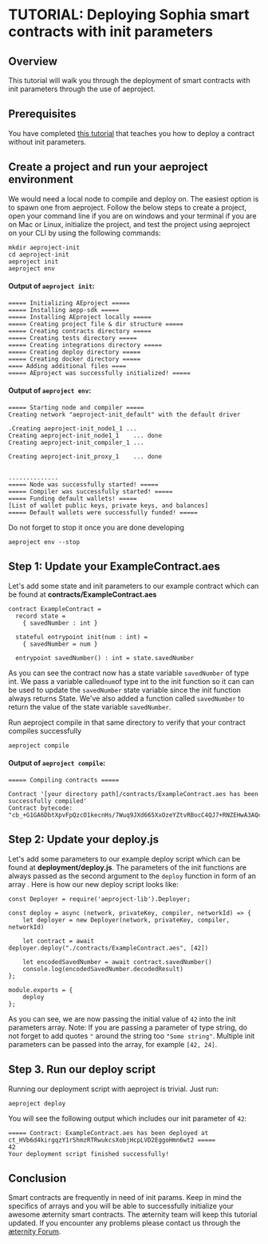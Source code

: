 # TUTORIAL: Deploying Sophia smart contracts with init parameters

## Overview

This tutorial will walk you through the deployment of smart contracts with init parameters through the use of aeproject.

## Prerequisites

You have completed [this tutorial](smart-contract-deployment-in-aeproject.md) that teaches you how to deploy a contract without init parameters.

## Create a project and run your aeproject environment

We would need a local node to compile and deploy on. The easiest option is to spawn one from aeproject. Follow the below steps to create a project, open your command line if you are on windows and your terminal if you are on  Mac or Linux, initialize the project, and test the project using aeproject on your CLI by using the following commands:

```
mkdir aeproject-init
cd aeproject-init
aeproject init
aeproject env
```

#### Output of `aeproject init`:

```
===== Initializing AEproject =====
===== Installing aepp-sdk =====
===== Installing AEproject locally =====
===== Creating project file & dir structure =====
===== Creating contracts directory =====
===== Creating tests directory =====
===== Creating integrations directory =====
===== Creating deploy directory =====
===== Creating docker directory =====
==== Adding additional files ====
===== AEproject was successfully initialized! =====
```

#### Output of `aeproject env`:

```
===== Starting node and compiler =====
Creating network "aeproject-init_default" with the default driver

.Creating aeproject-init_node1_1 ... 
Creating aeproject-init_node1_1    ... done
Creating aeproject-init_compiler_1 ... 

Creating aeproject-init_proxy_1    ... done


..............
===== Node was successfully started! =====
===== Compiler was successfully started! =====
===== Funding default wallets! =====
[List of wallet public keys, private keys, and balances]
===== Default wallets were successfully funded! =====
```

Do not forget to stop it once you are done developing

```
aeproject env --stop
```

## Step 1: Update your ExampleContract.aes

Let's add some state and init parameters to our example contract which can be found at **contracts/ExampleContract.aes**

```
contract ExampleContract =
  record state =
    { savedNumber : int }

  stateful entrypoint init(num : int) =
    { savedNumber = num }

  entrypoint savedNumber() : int = state.savedNumber
```

As you can see the contract now has a state variable `savedNumber` of type int. We pass a variable called`num`of type int  to the init function so it can can be used to update the `savedNumber` state variable since the init function always returns State. We've also added a function called `savedNumber` to return the value of the state variable `savedNumber`.

Run aeproject compile in that same directory to verify that your contract compiles successfully

```
aeproject compile
```

#### Output of `aeproject compile`:

```
===== Compiling contracts =====

Contract '[your directory path]/contracts/ExampleContract.aes has been successfully compiled'
Contract bytecode: "cb_+G1GA6DbtXpvFpQzcO1kecnHs/7Wuq9JXd665XxOzeYZtvRBocC4QJ7+RNZEHwA3AQc3ABoGggABAz/+4rdsAQA3AAcBAoKdLwIRRNZEHxFpbml0EeK3bAEtc2F2ZWROdW1iZXKCLwCFNC4yLjAAfJ0fFw=="
```

## Step 2: Update your deploy.js

Let's add some parameters to our example deploy script which can be found at **deployment/deploy.js**. The parameters of the init functions are always passed as the second argument to the `deploy` function in form of an array . Here is how our new deploy script looks like:

```
const Deployer = require('aeproject-lib').Deployer;

const deploy = async (network, privateKey, compiler, networkId) => {
    let deployer = new Deployer(network, privateKey, compiler, networkId)

    let contract = await deployer.deploy("./contracts/ExampleContract.aes", [42])

    let encodedSavedNumber = await contract.savedNumber()
    console.log(encodedSavedNumber.decodedResult)
};

module.exports = {
    deploy
};
```

As you can see, we are now passing the initial value of `42` into the init parameters array. Note: If you are passing a parameter of type string, do not forget to add quotes `"` around the string too `"Some string"`. Multiple init parameters can be passed into the array, for example `[42, 24]`.

## Step 3. Run our deploy script

Running our deployment script with aeproject is trivial. Just run:
```
aeproject deploy
```

You will see the following output which includes our init parameter of `42`:

```
===== Contract: ExampleContract.aes has been deployed at ct_HVb6d4kirgqzY1rShmzRTRwukcsXobjHcpLVD2EggoHmn6wt2 =====
42
Your deployment script finished successfully!
```

## Conclusion

Smart contracts are frequently in need of init params. Keep in mind the specifics of arrays and you will be able to successfully initialize your awesome æternity smart contracts. The æternity team will keep this tutorial updated. If you encounter any problems please contact us through the [æternity Forum](https://forum.aeternity.com/c/development).
